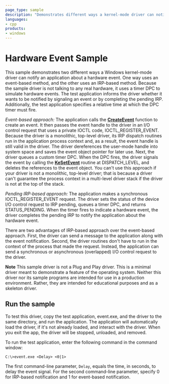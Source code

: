 ```yaml
---
page_type: sample
description: "Demonstrates different ways a kernel-mode driver can notify an application about a hardware event."
languages:
- cpp
products:
- windows
---
```


<!---
    name: Hardware Event Sample
    platform: WDM
    language: cpp
    category: General
    description: Demonstrates different ways a kernel-mode driver can notify an application about a hardware event.
    samplefwlink: http://go.microsoft.com/fwlink/p/?LinkId=617711
--->

# Hardware Event Sample

This sample demonstrates two different ways a Windows kernel-mode driver can notify an application about a hardware event. One way uses an event-based method, and the other uses an IRP-based method. Because the sample driver is not talking to any real hardware, it uses a timer DPC to simulate hardware events. The test application informs the driver whether it wants to be notified by signaling an event or by completing the pending IRP. Additionally, the test application specifies a relative time at which the DPC timer must fire.

*Event-based approach:* The application calls the [**CreateEvent**](http://msdn.microsoft.com/en-us/library/windows/hardware/ms682396) function to create an event. It then passes the event handle to the driver in an I/O control request that uses a private IOCTL code, IOCTL\_REGISTER\_EVENT. Because the driver is a monolithic, top-level driver, its IRP dispatch routines run in the application process context and, as a result, the event handle is still valid in the driver. The driver dereferences the user-mode handle into system space and saves the event object pointer for later use. Next, the driver queues a custom timer DPC. When the DPC fires, the driver signals the event by calling the [**KeSetEvent**](http://msdn.microsoft.com/en-us/library/windows/hardware/ff553253) routine at DISPATCH\_LEVEL, and deletes the references to the event object. You can't use this approach if your driver is not a monolithic, top-level driver; that is because a driver can't guarantee the process context in a multi-level driver stack if the driver is not at the top of the stack.

*Pending IRP-based approach:* The application makes a synchronous IOCTL\_REGISTER\_EVENT request. The driver sets the status of the device I/O control request to IRP pending, queues a timer DPC, and returns STATUS\_PENDING. When the timer fires to indicate a hardware event, the driver completes the pending IRP to notify the application about the hardware event.

There are two advantages of IRP-based approach over the event-based approach. First, the driver can send a message to the application along with the event notification. Second, the driver routines don't have to run in the context of the process that made the request. Instead, the application can send a synchronous or asynchronous (overlapped) I/O control request to the driver.

**Note** This sample driver is not a Plug and Play driver. This is a minimal driver meant to demonstrate a feature of the operating system. Neither this driver nor its sample programs are intended for use in a production environment. Rather, they are intended for educational purposes and as a skeleton driver.

## Run the sample

To test this driver, copy the test application, event.exe, and the driver to the same directory, and run the application. The application will automatically load the driver, if it's not already loaded, and interact with the driver. When you exit the app, the driver will be stopped, unloaded, and removed.

To run the test application, enter the following command in the command window:

`C:\>event.exe <Delay> <0|1>`

The first command-line parameter, `Delay`, equals the time, in seconds, to delay the event signal. For the second command-line parameter, specify 0 for IRP-based notification and 1 for event-based notification.
